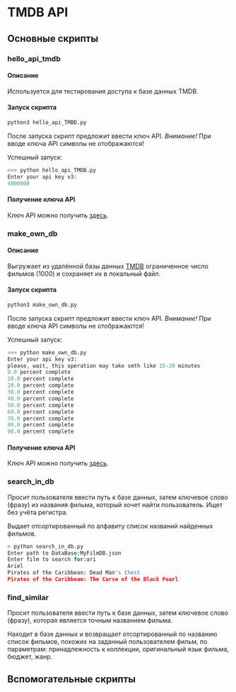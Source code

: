 # TMDB API

## Основные скрипты

### hello_api_tmdb
#### Описание
Используется для тестирования доступа к базе данных TMDB.

#### Запуск скрипта
```python
python3 hello_api_TMBD.py
```
После запуска скрипт предложит ввести ключ API.
*Внимание!* При вводе ключа API символы не отображаются!

Успешный запуск:
```python
>>> python hello_api_TMDB.py                                                 
Enter your api key v3:                                                                                                           
4000000
```

#### Получение ключа API
Ключ API можно получить [здесь](https://www.themoviedb.org/settings/api).

### make_own_db
#### Описание
Выгружает из удалённой базы данных [TMDB](https://www.themoviedb.org/) ограниченное число фильмов (1000) и сохраняет их в локальный файл.

#### Запуск скрипта
```python
python3 make_own_db.py
```

После запуска скрипт предложит ввести ключ API.
*Внимание!* При вводе ключа API символы не отображаются!

Успешный запуск:
```python
>>> python make_own_db.py
Enter your api key v3:
please, wait, this operation may take smth like 15-20 minutes
0.0 percent complete
10.0 percent complete
20.0 percent complete
30.0 percent complete
40.0 percent complete
50.0 percent complete
60.0 percent complete
70.0 percent complete
80.0 percent complete
90.0 percent complete
```

#### Получение ключа API
Ключ API можно получить [здесь](https://www.themoviedb.org/settings/api). 

### search_in_db
Просит пользователя ввести путь к базе данных, затем ключевое слово (фразу) из названия фильма, который хочет найти пользователь. Ищет без учёта регистра. 

Выдает отсортированный по алфавиту список названий найденных фильмов.

```python
> python search_in_db.py
Enter path to DataBase:MyFilmDB.json
Enter film to search for:ari
Ariel
Pirates of the Caribbean: Dead Man's Chest
Pirates of the Caribbean: The Curse of the Black Pearl
```

### find_similar
Просит пользователя ввести путь к базе данных, затем ключевое слово (фразу), которая является точным названием фильма.

Находит в базе данных и возвращает отсортированный по названию список фильмов, похожих на заданный пользователем фильм, по параметрам: принадлежность к коллекции, оригинальный язык фильма, бюджет, жанр.





## Вспомогательные скрипты